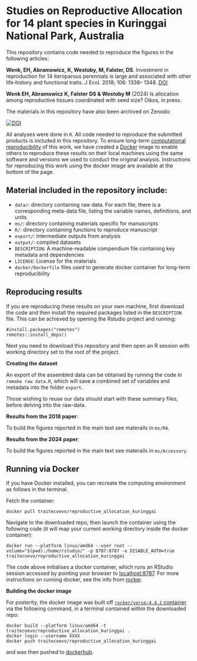 # Studies on Reproductive Allocation for 14 plant species in Kuringgai National Park, Australia

This repository contains code needed to reproduce the figures in the following articles:

**Wenk, EH, Abramowicz, K, Westoby, M, Falster, DS**. Investment in reproduction for 14 iteroparous perennials is large and associated with other life‐history and functional traits. J Ecol. 2018; 106: 1338– 1348. [DOI](https://doi.org/10.1111/1365-2745.12974)

**Wenk EH, Abramowicz K, Falster DS & Westoby M** (2024) Is allocation among reproductive tissues coordinated with seed size? Oikos, in press.

The materials in this repository have also been archived on Zenodo:

[![DOI](https://zenodo.org/badge/DOI/10.5281/zenodo.1183415.svg)](https://doi.org/10.5281/zenodo.1183415)


All analyses were done in `R`. All code needed to reproduce the submitted products is included in this repository. To ensure long-term [computational reproducibility](https://www.britishecologicalsociety.org/wp-content/uploads/2017/12/guide-to-reproducible-code.pdf) of this work, we have created a [Docker](http://dockerhub.com) image to enable others to reproduce these results on their local machines using the same software and versions we used to conduct the original analysis. Instructions for reproducing this work using the docker image are available at the bottom of the page. 

## Material included in the repository include:

- `data/`: directory containing raw data. For each file, there is a corresponding meta-data file, listing the variable names, definitions, and units.
- `ms/`: directory containing materials specific for manuscripts
- `R/`: directory containing functions to reproduce manuscript
- `export/`: intermediate outputs from analysis
- `output/`: compiled datasets
- `DESCRIPTION`: A machine-readable compendium file containing key metadata and dependencies 
- `LICENSE`: License for the materials
- `docker/Dockerfile` files used to generate docker container for long-term reproducibility

## Reproducing results


If you are reproducing these results on your own machine, first download the code and then install the required packages listed in the `DESCRIPTION` file. This can be achieved by opening the Rstudio project and running:

```{r}
#install.packages("remotes")
remotes::install_deps()
```

Next you need to download this repository and then open an R session with working directory set to the root of the project.

**Creating the dataset**

An export of the assembled data can be obtained by running the code in `remake raw data.R`, which will save a combined set of variables and metadata into the folder `export`.

Those wishing to reuse our data should start with these summary files, before delving into the raw-data.

**Results from the 2018 paper**:

To build the figures reported in the main text see materails in  `ms/RA`.

**Results from the 2024 paper**:

To build the figures reported in the main text see materails in  `ms/Accessory`. 


## Running via Docker

If you have Docker installed, you can recreate the computing environment as follows in the terminal. 

Fetch the container:

```
docker pull traitecoevo/reproductive_allocation_kuringgai
```

Navigate to the downloaded repo, then launch the container using the following code (it will map your current working directory inside the docker container): 

```
docker run --platform linux/amd64 --user root --volume="$(pwd):/home/rstudio/" -p 8787:8787 -e DISABLE_AUTH=true traitecoevo/reproductive_allocation_kuringgai
```

The code above initialises a docker container, which runs an RStudio session accessed by pointing your browser to [localhost:8787](http://localhost:8787). For more instructions on running docker, see the info from [rocker](https://hub.docker.com/r/rocker/rstudio).

**Building the docker image**

For posterity, the docker image was built off [`rocker/verse:4.4.2` container](https://hub.docker.com/r/rocker/verse) via the following command, in a terminal contained within the downloaded repo:

```
docker build --platform linux/amd64 -t traitecoevo/reproductive_allocation_kuringgai .
docker login --username XXXX
docker push traitecoevo/reproductive_allocation_kuringgai
```

and was then pushed to [dockerhub](https://hub.docker.com/repository/docker/traitecoevo/reproductive_allocation_kuringgai/general).

